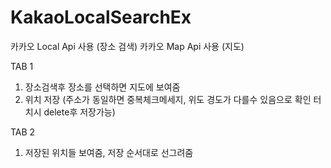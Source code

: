# KakaoLocalSearchEx

카카오 Local Api 사용 (장소 검색)
카카오 Map Api 사용 (지도)

TAB 1
1. 장소검색후 장소를 선택하면 지도에 보여줌 
2. 위치 저장 (주소가 동일하면 중복체크메세지, 위도 경도가 다를수 있음으로 확인 터치시 delete후 저장가능)

TAB 2
1. 저장된 위치들 보여줌, 저장 순서대로 선그려줌
